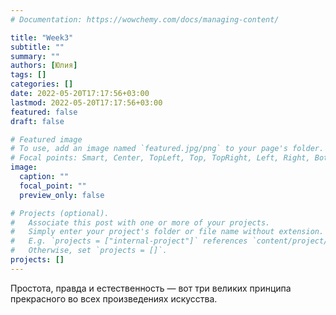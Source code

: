 ```yaml
---
# Documentation: https://wowchemy.com/docs/managing-content/

title: "Week3"
subtitle: ""
summary: ""
authors: [Юлия]
tags: []
categories: []
date: 2022-05-20T17:17:56+03:00
lastmod: 2022-05-20T17:17:56+03:00
featured: false
draft: false

# Featured image
# To use, add an image named `featured.jpg/png` to your page's folder.
# Focal points: Smart, Center, TopLeft, Top, TopRight, Left, Right, BottomLeft, Bottom, BottomRight.
image:
  caption: ""
  focal_point: ""
  preview_only: false

# Projects (optional).
#   Associate this post with one or more of your projects.
#   Simply enter your project's folder or file name without extension.
#   E.g. `projects = ["internal-project"]` references `content/project/deep-learning/index.md`.
#   Otherwise, set `projects = []`.
projects: []
---
```

Простота, правда и естественность — вот три великих принципа прекрасного во всех произведениях искусства.
